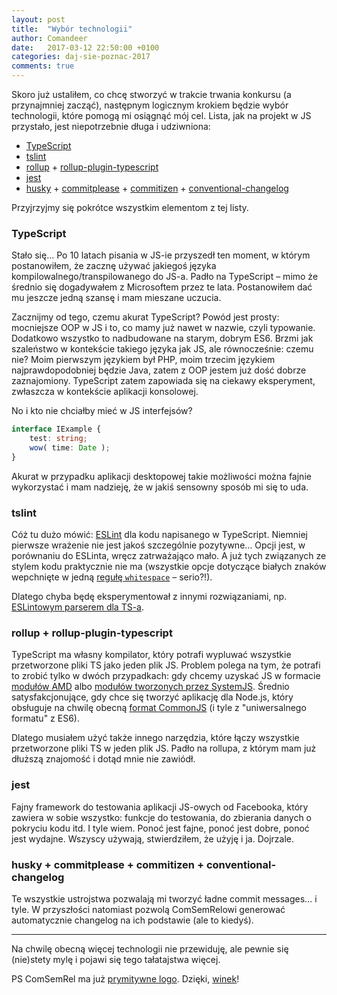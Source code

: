 ```yaml
---
layout: post
title:  "Wybór technologii"
author: Comandeer
date:   2017-03-12 22:50:00 +0100
categories: daj-sie-poznac-2017
comments: true
---
```


Skoro już ustaliłem, co chcę stworzyć w trakcie trwania konkursu (a przynajmniej zacząć), następnym logicznym krokiem będzie wybór technologii, które pomogą mi osiągnąć mój cel. Lista, jak na projekt w JS przystało, jest niepotrzebnie długa i udziwniona:

*   [TypeScript](https://www.typescriptlang.org/)
*   [tslint](https://palantir.github.io/tslint/)
*   [rollup](http://rollupjs.org/) + [rollup-plugin-typescript](https://github.com/rollup/rollup-plugin-typescript)
*   [jest](https://facebook.github.io/jest/)
*   [husky](https://github.com/typicode/husky) + [commitplease](https://github.com/jzaefferer/commitplease) + [commitizen](http://commitizen.github.io/cz-cli/) + [conventional-changelog](https://github.com/conventional-changelog/conventional-changelog)

Przyjrzyjmy się pokrótce wszystkim elementom z tej listy.

### TypeScript

Stało się… Po 10 latach pisania w JS-ie przyszedł ten moment, w którym postanowiłem, że zacznę używać jakiegoś języka kompilowalnego/transpilowanego do JS-a. Padło na TypeScript – mimo że średnio się dogadywałem z Microsoftem przez te lata. Postanowiłem dać mu jeszcze jedną szansę i mam mieszane uczucia.

Zacznijmy od tego, czemu akurat TypeScript? Powód jest prosty: mocniejsze OOP w JS i to, co mamy już nawet w nazwie, czyli typowanie. Dodatkowo wszystko to nadbudowane na starym, dobrym ES6. Brzmi jak szaleństwo w kontekście takiego języka jak JS, ale równocześnie: czemu nie? Moim pierwszym językiem był PHP, moim trzecim językiem najprawdopodobniej będzie Java, zatem z OOP jestem już dość dobrze zaznajomiony. TypeScript zatem zapowiada się na ciekawy eksperyment, zwłaszcza w kontekście aplikacji konsolowej.

No i kto nie chciałby mieć w JS interfejsów?

```typescript
interface IExample {
	test: string;
	wow( time: Date );
}
```

Akurat w przypadku aplikacji desktopowej takie możliwości można fajnie wykorzystać i mam nadzieję, że w jakiś sensowny sposób mi się to uda.

### tslint

Cóż tu dużo mówić: [ESLint](http://eslint.org/) dla kodu napisanego w TypeScript. Niemniej pierwsze wrażenie nie jest jakoś szczególnie pozytywne… Opcji jest, w porównaniu do ESLinta, wręcz zatrważająco mało. A już tych związanych ze stylem kodu praktycznie nie ma (wszystkie opcje dotyczące białych znaków wepchnięte w jedną [regułę `whitespace`](https://palantir.github.io/tslint/rules/whitespace/) – serio?!).

Dlatego chyba będę eksperymentował z innymi rozwiązaniami, np. [ESLintowym parserem dla TS-a](https://github.com/eslint/typescript-eslint-parser).

### rollup + rollup-plugin-typescript

TypeScript ma własny kompilator, który potrafi wypluwać wszystkie przetworzone pliki TS jako jeden plik JS. Problem polega na tym, że potrafi to zrobić tylko w dwóch przypadkach: gdy chcemy uzyskać JS w formacie [modułów AMD](https://github.com/amdjs/amdjs-api/blob/master/AMD.md) albo [modułów tworzonych przez SystemJS](https://github.com/ModuleLoader/es-module-loader/blob/v0.17.0/docs/system-register.md). Średnio satysfakcjonujące, gdy chce się tworzyć aplikację dla Node.js, który obsługuje na chwilę obecną [format CommonJS](https://nodejs.org/api/modules.html) (i tyle z "uniwersalnego formatu" z ES6).

Dlatego musiałem użyć także innego narzędzia, które łączy wszystkie przetworzone pliki TS w jeden plik JS. Padło na rollupa, z którym mam już dłuższą znajomość i dotąd mnie nie zawiódł.

### jest

Fajny framework do testowania aplikacji JS-owych od Facebooka, który zawiera w sobie wszystko: funkcje do testowania, do zbierania danych o pokryciu kodu itd. I tyle wiem. Ponoć jest fajne, ponoć jest dobre, ponoć jest wydajne. Wszyscy używają, stwierdziłem, że użyję i ja. Dojrzale.

### husky + commitplease + commitizen + conventional-changelog

Te wszystkie ustrojstwa pozwalają mi tworzyć ładne commit messages… i tyle. W przyszłości natomiast pozwolą ComSemRelowi generować automatycznie changelog na ich podstawie (ale to kiedyś).

---

Na chwilę obecną więcej technologii nie przewiduję, ale pewnie się (nie)stety mylę i pojawi się tego tałatajstwa więcej.

PS ComSemRel ma już [prymitywne logo](https://github.com/ComSemRel/comsemrel/blob/master/assets/logo.png). Dzięki, [winek](https://github.com/winek)!
